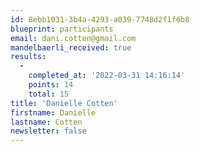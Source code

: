 ```yaml
---
id: 8ebb1031-3b4a-4293-a039-7748d2f1f6b8
blueprint: participants
email: dani.cotten@gmail.com
mandelbaerli_received: true
results:
  -
    completed_at: '2022-03-31 14:16:14'
    points: 14
    total: 15
title: 'Danielle Cotten'
firstname: Danielle
lastname: Cotten
newsletter: false
---
```

